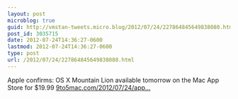 ```yaml
---
layout: post
microblog: true
guid: http://vmstan-tweets.micro.blog/2012/07/24/227864845649838080.html
post_id: 3035715
date: 2012-07-24T14:36:27-0600
lastmod: 2012-07-24T14:36:27-0600
type: post
url: /2012/07/24/227864845649838080.html
---
```

Apple confirms: OS X Mountain Lion available tomorrow on the Mac App Store for $19.99   <a href="http://9to5mac.com/2012/07/24/apple-confirms-os-x-mountain-lion-available-tomorrow-on-the-mac-app-store-for-19-99/">9to5mac.com/2012/07/24/app…</a>
